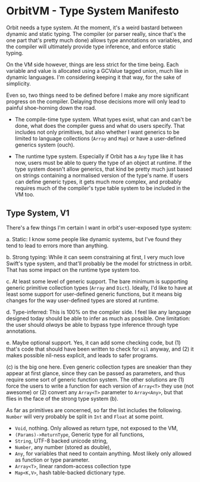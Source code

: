 OrbitVM - Type System Manifesto
===============================

Orbit needs a type system. At the moment, it's a weird bastard between dynamic
and static typing. The compiler (or parser really, since that's the one part
that's pretty much done) allows type annotations on variables, and the compiler
will ultimately provide type inference, and enforce static typing.

On the VM side however, things are less strict for the time being. Each variable
and value is allocated using a GCValue tagged union, much like in dynamic
languages. I'm considering keeping it that way, for the sake of simplicity.

Even so, two things need to be defined before I make any more significant
progress on the compiler. Delaying those decisions more will only lead to
painful shoe-horning down the road.

 * The compile-time type system. What types exist, what can and can't be done,
   what does the compiler guess and what do users specify. That includes not
   only primitives, but also whether I want generics to be limited to language
   collections (`Array` and `Map`) or have a user-defined generics system
   (ouch).

 * The runtime type system. Especially if Orbit has a `Any` type like it has
   now, users must be able to query the type of an object at runtime. If the
   type system doesn't allow generics, that kind be pretty much just based on
   strings containing a normalised version of the type's name. If users can
   define generic types, it gets much more complex, and probably requires much
   of the compiler's type table system to be included in the VM too.

Type System, V1
---------------

There's a few things I'm certain I want in orbit's user-exposed type system:

 a. Static: I know some people like dynamic systems, but I've found they tend
    to lead to errors more than anything.
   
 b. Strong typing: While it can seem constraining at first, I very much love
    Swift's type system, and that'll probably be the model for strictness in
    orbit. That has some impact on the runtime type system too.
 
 c. At least some level of generic support. The bare minimum is supporting
    generic primitive collection types (`Array` and `Dict`). Ideally, I'd like
    to have at least some support for user-defined generic functions, but it
    means big changes for the way user-defined types are stored at runtime.

 d. Type-inferred: This is 100% on the compiler side. I feel like any language
    designed today should be able to infer as much as possible. One limitation:
    the user should *always* be able to bypass type inference through type
    annotations.

 e. Maybe optional support. Yes, it can add some checking code, but (1) that's
    code that should have been written to check for `nil` anyway, and (2) it makes
    possible nil-ness explicit, and leads to safer programs.

(c) is the big one here. Even generic collection types are sneakier than they
appear at first glance, since they can be passed as parameters, and thus
require some sort of generic function system. The other solutions are (1) force
the users to write a function for each version of `Array<T>` they use (not
awesome) or (2) convert any `Array<T>` parameter to `Array<Any>`, but that
flies in the face of the strong type system (b).

As far as primitives are concerned, so far the list includes the following.
`Number` will very probably be split in `Int` and `Float` at some point.

 * `Void`, nothing. Only allowed as return type, not exposed to the VM,
 * `(Params)->ReturnType`, Generic type for all functions,
 * `String`, UTF-8 backed unicode string,
 * `Number`, any number (stored as double),
 * `Any`, for variables that need to contain anything. Most likely only allowed
   as function or type parameter.
 * `Array<T>`, linear random-access collection type
 * `Map<K,V>`, hash table-backed dictionary type.
 

